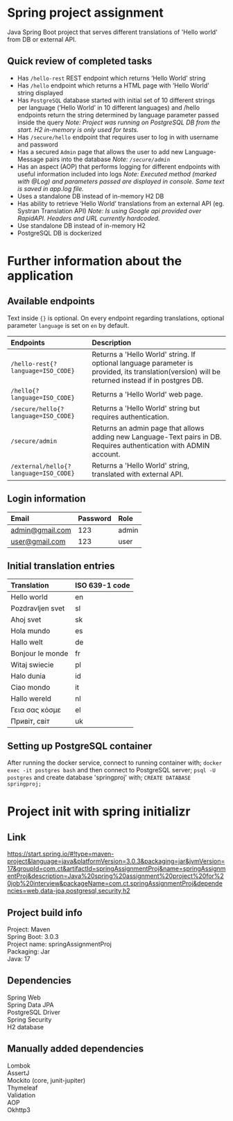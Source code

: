# Spring project assignment
Java Spring Boot project that serves different translations of 'Hello world' from DB or external API.
## Quick review of completed tasks
- Has `/hello-rest` REST endpoint which returns ‘Hello World’ string
- Has `/hello` endpoint which returns a HTML page with ‘Hello World’ string displayed
- Has `PostgreSQL` database started with initial set of 10 different strings per language (‘Hello
World’ in 10 different languages) and /hello endpoints return the string determined by language
parameter passed inside the query _Note: Project was running on PostgreSQL DB from the start. H2 in-memory is only used for tests._
- Has `/secure/hello` endpoint that requires user to log in with username and password
- Has a secured `Admin` page that allows the user to add new Language-Message pairs into the
database _Note: `/secure/admin`_
- Has an aspect (AOP) that performs logging for different endpoints with useful information
included into logs _Note: Executed method (marked  with @Log) and parameters passed are displayed in console. Same text is saved in app.log file._ 
- Uses a standalone DB instead of in-memory H2 DB
- Has ability to retrieve ‘Hello World’ translations from an external API (eg. Systran Translation API) _Note: Is using Google api provided over RapidAPI. Headers and URL currently hardcoded._
- Use standalone DB instead of in-memory H2
- PostgreSQL DB is dockerized

# Further information about the application
## Available endpoints
Text inside `{}` is optional. On every endpoint regarding translations, optional parameter `language` is set on `en` by default.

| Endpoints | Description |
| :------------- |:-------------|
|`/hello-rest{?language=ISO_CODE}`  | Returns a 'Hello World' string. If optional language parameter is provided, its translation(version) will be returned instead if in postgres DB.    | 
| `/hello{?language=ISO_CODE}`   | Returns a 'Hello World' web page. |
| `/secure/hello{?language=ISO_CODE}`     | Returns a 'Hello World'  string but requires authentication. |
| `/secure/admin`     | Returns an admin page that allows adding new Language-Text pairs in DB. Requires authentication with ADMIN account. |
| `/external/hello{?language=ISO_CODE}`     | Returns a 'Hello World' string, translated with external API. |

## Login information
| Email | Password | Role |
| :------------- |:-------------|:-------------|
| admin@gmail.com | 123 | admin |
| user@gmail.com | 123 | user |

## Initial translation entries
| Translation | ISO 639-1 code |
| :------------- |:-------------|
|Hello world| en | 
|Pozdravljen svet| sl |
|Ahoj svet|sk|
|Hola mundo|es|
|Hallo welt|de|
|Bonjour le monde|fr|
|Witaj swiecie|pl|
|Halo dunia|id|
|Ciao mondo|it|
|Hallo wereld|nl|
|Γεια σας κόσμε|el|
|Привіт, світ|uk|

## Setting up PostgreSQL container
After running the docker service, connect to running container with; `docker exec -it postgres bash`
and then connect to PostgreSQL server; `psql -U postgres`
and create database 'springproj' with; `CREATE DATABASE springproj;`

# Project init with spring initializr
## Link
https://start.spring.io/#!type=maven-project&language=java&platformVersion=3.0.3&packaging=jar&jvmVersion=17&groupId=com.ct&artifactId=springAssignmentProj&name=springAssignmentProj&description=Java%20spring%20assignment%20project%20for%20job%20interview&packageName=com.ct.springAssignmentProj&dependencies=web,data-jpa,postgresql,security,h2

## Project build info
Project: Maven   <br />
Spring Boot: 3.0.3   <br />
Project  name: springAssignmentProj   <br />
Packaging: Jar <br />
Java: 17  

## Dependencies
Spring Web   <br />
Spring Data JPA  <br />
PostgreSQL Driver  <br />
Spring Security  <br />
H2 database  <br />

## Manually added dependencies
Lombok <br />
AssertJ <br />
Mockito (core, junit-jupiter) <br />
Thymeleaf <br />
Validation <br />
AOP <br />
Okhttp3
